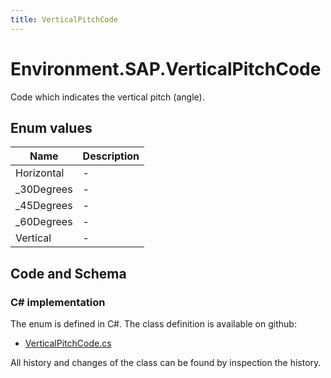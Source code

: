 ```yaml
---
title: VerticalPitchCode
---
```


# Environment.SAP.VerticalPitchCode

Code which indicates the vertical pitch (angle).

## Enum values

| Name            | Description                                                    |
|-----------------|----------------------------------------------------------------|
| Horizontal |  -  |
| _30Degrees |  -  |
| _45Degrees |  -  |
| _60Degrees |  -  |
| Vertical |  -  |


## Code and Schema

### C# implementation

The enum is defined in C#. The class definition is available on github:

- [VerticalPitchCode.cs](https://github.com/BHoM/SAP_Toolkit/blob/develop/SAP_oM/Enums/VerticalPitchCode.cs)

All history and changes of the class can be found by inspection the history.
